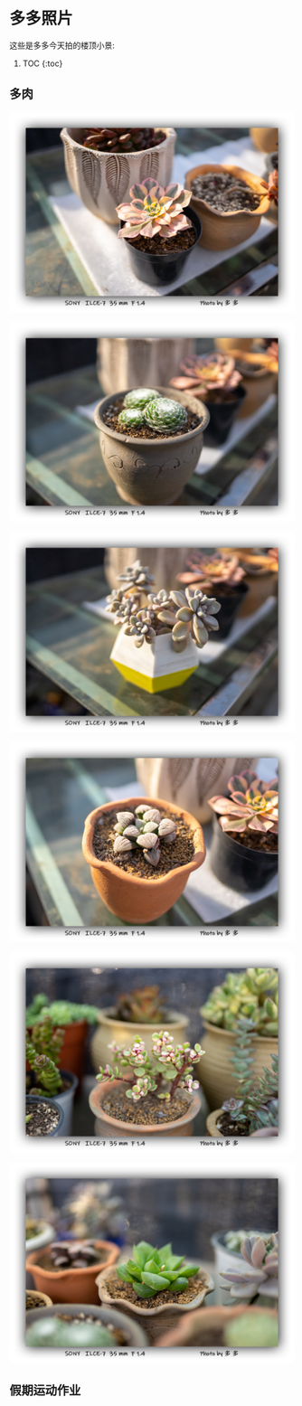 # 多多照片

这些是多多今天拍的楼顶小景:

1. TOC
{:toc}

## 多肉
![Image of 1](../images/DSC08755.jpg)

![Image of 2](images/DSC08760.jpg)

![Image of 3](images/DSC08761.jpg)

![Image of 4](images/DSC08762.jpg)

![Image of 5](images/DSC08765.jpg)

![Image of 6](images/DSC08767.jpg)

## 假期运动作业
